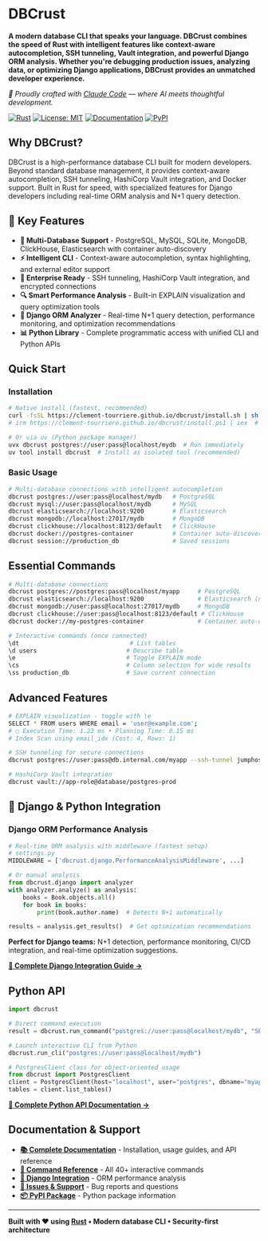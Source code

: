 # DBCrust

**A modern database CLI that speaks your language. DBCrust combines the speed of Rust with intelligent features like context-aware autocompletion, SSH tunneling, Vault integration, and powerful Django ORM analysis. Whether you're debugging production issues, analyzing data, or optimizing Django applications, DBCrust provides an unmatched developer experience.**

*🤖 Proudly crafted with [Claude Code](https://claude.ai/code) — where AI meets thoughtful development.*

[![Rust](https://img.shields.io/badge/rust-2024-orange.svg)](https://www.rust-lang.org/)
[![License: MIT](https://img.shields.io/badge/License-MIT-blue.svg)](LICENSE)
[![Documentation](https://img.shields.io/badge/docs-mkdocs-blue.svg)](https://clement-tourriere.github.io/dbcrust/)
[![PyPI](https://img.shields.io/pypi/v/dbcrust.svg)](https://pypi.org/project/dbcrust/)

## Why DBCrust?

DBCrust is a high-performance database CLI built for modern developers. Beyond standard database management, it provides context-aware autocompletion, SSH tunneling, HashiCorp Vault integration, and Docker support. Built in Rust for speed, with specialized features for Django developers including real-time ORM analysis and N+1 query detection.

## 🚀 Key Features

- **🐳 Multi-Database Support** - PostgreSQL, MySQL, SQLite, MongoDB, ClickHouse, Elasticsearch with container auto-discovery
- **⚡ Intelligent CLI** - Context-aware autocompletion, syntax highlighting, and external editor support
- **🔐 Enterprise Ready** - SSH tunneling, HashiCorp Vault integration, and encrypted connections
- **🔍 Smart Performance Analysis** - Built-in EXPLAIN visualization and query optimization tools
- **🐍 Django ORM Analyzer** - Real-time N+1 query detection, performance monitoring, and optimization recommendations
- **📊 Python Library** - Complete programmatic access with unified CLI and Python APIs

## Quick Start

### Installation

```bash
# Native install (fastest, recommended)
curl -fsSL https://clement-tourriere.github.io/dbcrust/install.sh | sh  # Unix
# irm https://clement-tourriere.github.io/dbcrust/install.ps1 | iex  # Windows

# Or via uv (Python package manager)
uvx dbcrust postgres://user:pass@localhost/mydb  # Run immediately
uv tool install dbcrust  # Install as isolated tool (recommended)
```

### Basic Usage

```bash
# Multi-database connections with intelligent autocompletion
dbcrust postgres://user:pass@localhost/mydb   # PostgreSQL
dbcrust mysql://user:pass@localhost/mydb      # MySQL
dbcrust elasticsearch://localhost:9200        # Elasticsearch
dbcrust mongodb://localhost:27017/mydb        # MongoDB
dbcrust clickhouse://localhost:8123/default   # ClickHouse
dbcrust docker://postgres-container           # Container auto-discovery
dbcrust session://production_db               # Saved sessions
```

## Essential Commands

```bash
# Multi-database connections
dbcrust postgres://postgres:pass@localhost/myapp     # PostgreSQL
dbcrust elasticsearch://localhost:9200               # Elasticsearch (no auth)
dbcrust mongodb://user:pass@localhost:27017/mydb     # MongoDB
dbcrust clickhouse://user:pass@localhost:8123/default # ClickHouse
dbcrust docker://my-postgres-container               # Container auto-discovery

# Interactive commands (once connected)
\dt                               # List tables
\d users                         # Describe table
\e                               # Toggle EXPLAIN mode
\cs                              # Column selection for wide results
\ss production_db                # Save current connection
```

## Advanced Features

```bash
# EXPLAIN visualization - toggle with \e
SELECT * FROM users WHERE email = 'user@example.com';
# ○ Execution Time: 1.23 ms • Planning Time: 0.15 ms
# Index Scan using email_idx (Cost: 4, Rows: 1)

# SSH tunneling for secure connections
dbcrust postgres://user:pass@db.internal.com/myapp --ssh-tunnel jumphost.com

# HashiCorp Vault integration
dbcrust vault://app-role@database/postgres-prod
```

## 🐍 Django & Python Integration

### Django ORM Performance Analysis

```python
# Real-time ORM analysis with middleware (fastest setup)
# settings.py
MIDDLEWARE = ['dbcrust.django.PerformanceAnalysisMiddleware', ...]

# Or manual analysis
from dbcrust.django import analyzer
with analyzer.analyze() as analysis:
    books = Book.objects.all()
    for book in books:
        print(book.author.name)  # Detects N+1 automatically

results = analysis.get_results()  # Get optimization recommendations
```

**Perfect for Django teams:** N+1 detection, performance monitoring, CI/CD integration, and real-time optimization suggestions.

[**📖 Complete Django Integration Guide →**](https://clement-tourriere.github.io/dbcrust/django-analyzer/)

## Python API

```python
import dbcrust

# Direct command execution
result = dbcrust.run_command("postgres://user:pass@localhost/mydb", "SELECT * FROM users LIMIT 10")

# Launch interactive CLI from Python
dbcrust.run_cli("postgres://user:pass@localhost/mydb")

# PostgresClient class for object-oriented usage
from dbcrust import PostgresClient
client = PostgresClient(host="localhost", user="postgres", dbname="myapp")
tables = client.list_tables()
```

[**📖 Complete Python API Documentation →**](https://clement-tourriere.github.io/dbcrust/python-api/)

## Documentation & Support

- **[📚 Complete Documentation](https://clement-tourriere.github.io/dbcrust/)** - Installation, usage guides, and API reference
- **[🔧 Command Reference](https://clement-tourriere.github.io/dbcrust/reference/backslash-commands/)** - All 40+ interactive commands
- **[🐍 Django Integration](https://clement-tourriere.github.io/dbcrust/django-analyzer/)** - ORM performance analysis
- **[🐛 Issues & Support](https://github.com/clement-tourriere/dbcrust/issues)** - Bug reports and questions
- **[📦 PyPI Package](https://pypi.org/project/dbcrust/)** - Python package information

---

**Built with ❤️ using [Rust](https://www.rust-lang.org/) • Modern database CLI • Security-first architecture**
